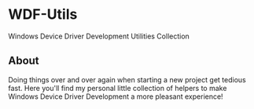 # WDF-Utils

Windows Device Driver Development Utilities Collection

## About

Doing things over and over again when starting a new project get tedious fast. Here you'll find my personal little collection of helpers to make Windows Device Driver Development a more pleasant experience!
